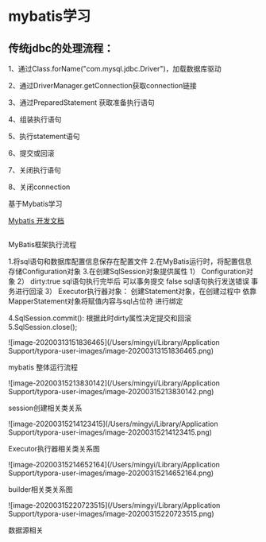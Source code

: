 # mybatis学习

## 传统jdbc的处理流程：

1、通过Class.forName("com.mysql.jdbc.Driver")，加载数据库驱动

2、通过DriverManager.getConnection获取connection链接

3、通过PreparedStatement 获取准备执行语句

4、组装执行语句

5、执行statement语句

6、提交或回滚

7、关闭执行语句

8、关闭connection



基于Mybatis学习

[Mybatis 开发文档](https://mybatis.org/mybatis-3/zh/getting-started.html)

```xml

```



MyBatis框架执行流程

  1.将sql语句和数据库配置信息保存在配置文件
  2.在MyBatis运行时，将配置信息存储Configuration对象
  3.在创建SqlSession对象提供属性
        1） Configuration对象
        2） dirty:true   sql语句执行完毕后   可以事务提交
                  false  sql语句执行发送错误  事务进行回滚
        3） Executor执行器对象：
                         创建Statement对象，在创建过程中
                         依靠MapperStatement对象将赋值内容与sql占位符
                         进行绑定

  4.SqlSession.commit(): 根据此时dirty属性决定提交和回滚
  5.SqlSession.close();  



![image-20200313151836465](/Users/mingyi/Library/Application Support/typora-user-images/image-20200313151836465.png)

mybatis 整体运行流程



![image-20200315213830142](/Users/mingyi/Library/Application Support/typora-user-images/image-20200315213830142.png)

session创建相关类关系



![image-20200315214123415](/Users/mingyi/Library/Application Support/typora-user-images/image-20200315214123415.png)

Executor执行器相关类关系图

![image-20200315214652164](/Users/mingyi/Library/Application Support/typora-user-images/image-20200315214652164.png)

builder相关类关系图

![image-20200315220723515](/Users/mingyi/Library/Application Support/typora-user-images/image-20200315220723515.png)

数据源相关









